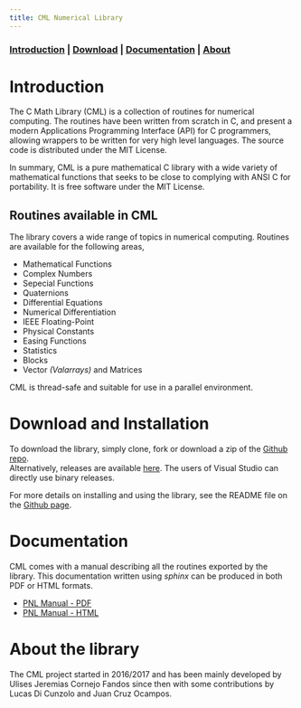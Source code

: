 ```yaml
---
title: CML Numerical Library
---
```


### [Introduction](#introduction) | [Download](#download-and-installation)  | [Documentation](#documentation)   | [About](#about-the-library) 


# Introduction

The C Math Library (CML) is a collection of routines for
numerical computing.  The routines have been written from scratch in C,
and present a modern Applications Programming Interface
(API) for C programmers, allowing wrappers to be written for very
high level languages.  The source code is distributed under the MIT License.

In summary, CML is a pure mathematical C library with a wide variety of
mathematical functions that seeks to be close to complying with
ANSI C for portability.  It is free software under the MIT License.

## Routines available in CML

The library covers a wide range of topics in numerical computing.
Routines are available for the following areas,

* Mathematical Functions
* Complex Numbers
* Sepecial Functions
* Quaternions
* Differential Equations
* Numerical Differentiation
* IEEE Floating-Point
* Physical Constants
* Easing Functions
* Statistics
* Blocks
* Vector _(Valarrays)_ and Matrices

CML is thread-safe and suitable for use in a parallel environment.

# Download and Installation

To download the library, simply clone, fork or download a zip of the [Github repo](https://github.com/CMATHL/cml).  
Alternatively, releases are available [here](https://github.com/CMATHL/cml/releases). 
The users of Visual Studio can directly use binary releases.

For more details on installing and using the library, see the README file on the [Github page](https://github.com/CMATHL/cml).

# Documentation

CML comes with a manual describing all the routines exported by the
library. This documentation written using _sphinx_ can be produced in both PDF or
HTML formats.

* [PNL Manual - PDF](cml-manual.pdf)
* [PNL Manual - HTML](cml.readthedocs.io)


# About the library

The CML project started in 2016/2017 and has been mainly developed by Ulises Jeremias Cornejo Fandos since then with some contributions by Lucas Di Cunzolo and Juan Cruz Ocampos.
